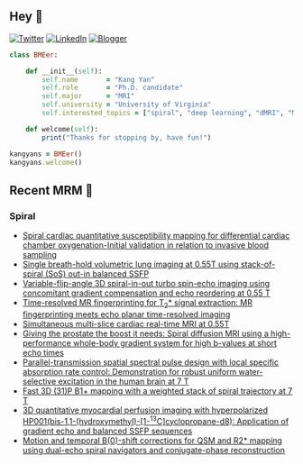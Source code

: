 ## Hey 👋
[![Twitter](https://img.shields.io/badge/Twitter-%231DA1F2.svg?style=for-the-badge&logo=X&logoColor=black)](https://twitter.com/KangY01)
[![LinkedIn](https://img.shields.io/badge/linkedin-%230077B5.svg?style=for-the-badge&logo=linkedin&logoColor=white)](https://www.linkedin.com/in/kyanyan/)
[![Blogger](https://img.shields.io/badge/Blogger-FF5722?style=for-the-badge&logo=blogger&logoColor=white)](https://kangyan.bearblog.dev/)







```ruby
class BMEer:

    def __init__(self):
        self.name       = "Kang Yan"
        self.role       = "Ph.D. candidate"
        self.major      = "MRI"
        self.university = "University of Virginia"
        self.interested_topics = ["spiral", "deep learning", "dMRI", "MRgFUS"]

    def welcome(self):
        print("Thanks for stopping by, have fun!")

kangyans = BMEer()
kangyans.welcome()
```

<!---
## Stats

![Kang Yan's GitHub stats](https://github-readme-stats.vercel.app/api?username=kangyans&show_icons=true&theme=radical)
-->




## Recent MRM 📖

### Spiral

<!-- BLOG-POST-LIST:START -->
- [Spiral cardiac quantitative susceptibility mapping for differential cardiac chamber oxygenation-Initial validation in relation to invasive blood sampling](https://pubmed.ncbi.nlm.nih.gov/39641910/?utm_source=Other&utm_medium=rss&utm_campaign=pubmed-2&utm_content=1dq9VTyhitM3EgGXAVRnj2Q6OZNDMAI7k6GR3bE69cM8tHTgim&fc=20241028171454&ff=20241218041256&v=2.18.0.post9+e462414)
- [Single breath-hold volumetric lung imaging at 0.55T using stack-of-spiral (SoS) out-in balanced SSFP](https://pubmed.ncbi.nlm.nih.gov/39607896/?utm_source=Other&utm_medium=rss&utm_campaign=pubmed-2&utm_content=1dq9VTyhitM3EgGXAVRnj2Q6OZNDMAI7k6GR3bE69cM8tHTgim&fc=20241028171454&ff=20241218041256&v=2.18.0.post9+e462414)
- [Variable-flip-angle 3D spiral-in-out turbo spin-echo imaging using concomitant gradient compensation and echo reordering at 0.55 T](https://pubmed.ncbi.nlm.nih.gov/39567364/?utm_source=Other&utm_medium=rss&utm_campaign=pubmed-2&utm_content=1dq9VTyhitM3EgGXAVRnj2Q6OZNDMAI7k6GR3bE69cM8tHTgim&fc=20241028171454&ff=20241218041256&v=2.18.0.post9+e462414)
- [Time-resolved MR fingerprinting for T<sub>2</sub>* signal extraction: MR fingerprinting meets echo planar time-resolved imaging](https://pubmed.ncbi.nlm.nih.gov/39567357/?utm_source=Other&utm_medium=rss&utm_campaign=pubmed-2&utm_content=1dq9VTyhitM3EgGXAVRnj2Q6OZNDMAI7k6GR3bE69cM8tHTgim&fc=20241028171454&ff=20241218041256&v=2.18.0.post9+e462414)
- [Simultaneous multi-slice cardiac real-time MRI at 0.55T](https://pubmed.ncbi.nlm.nih.gov/39506513/?utm_source=Other&utm_medium=rss&utm_campaign=pubmed-2&utm_content=1dq9VTyhitM3EgGXAVRnj2Q6OZNDMAI7k6GR3bE69cM8tHTgim&fc=20241028171454&ff=20241218041256&v=2.18.0.post9+e462414)
- [Giving the prostate the boost it needs: Spiral diffusion MRI using a high-performance whole-body gradient system for high b-values at short echo times](https://pubmed.ncbi.nlm.nih.gov/39497447/?utm_source=Other&utm_medium=rss&utm_campaign=pubmed-2&utm_content=1dq9VTyhitM3EgGXAVRnj2Q6OZNDMAI7k6GR3bE69cM8tHTgim&fc=20241028171454&ff=20241218041256&v=2.18.0.post9+e462414)
- [Parallel-transmission spatial spectral pulse design with local specific absorption rate control: Demonstration for robust uniform water-selective excitation in the human brain at 7 T](https://pubmed.ncbi.nlm.nih.gov/39481025/?utm_source=Other&utm_medium=rss&utm_campaign=pubmed-2&utm_content=1dq9VTyhitM3EgGXAVRnj2Q6OZNDMAI7k6GR3bE69cM8tHTgim&fc=20241028171454&ff=20241218041256&v=2.18.0.post9+e462414)
- [Fast 3D (31)P B1+ mapping with a weighted stack of spiral trajectory at 7 T](https://pubmed.ncbi.nlm.nih.gov/39365949/?utm_source=Other&utm_medium=rss&utm_campaign=pubmed-2&utm_content=1dq9VTyhitM3EgGXAVRnj2Q6OZNDMAI7k6GR3bE69cM8tHTgim&fc=20241028171454&ff=20241218041256&v=2.18.0.post9+e462414)
- [3D quantitative myocardial perfusion imaging with hyperpolarized HP001(bis-1,1-(hydroxymethyl)-[1-<sup>13</sup>C]cyclopropane-d8): Application of gradient echo and balanced SSFP sequences](https://pubmed.ncbi.nlm.nih.gov/39344297/?utm_source=Other&utm_medium=rss&utm_campaign=pubmed-2&utm_content=1dq9VTyhitM3EgGXAVRnj2Q6OZNDMAI7k6GR3bE69cM8tHTgim&fc=20241028171454&ff=20241218041256&v=2.18.0.post9+e462414)
- [Motion and temporal B(0)-shift corrections for QSM and R2* mapping using dual-echo spiral navigators and conjugate-phase reconstruction](https://pubmed.ncbi.nlm.nih.gov/39233495/?utm_source=Other&utm_medium=rss&utm_campaign=pubmed-2&utm_content=1dq9VTyhitM3EgGXAVRnj2Q6OZNDMAI7k6GR3bE69cM8tHTgim&fc=20241028171454&ff=20241218041256&v=2.18.0.post9+e462414)
<!-- BLOG-POST-LIST:END -->


<!---
## Trophies 

[![trophy](https://github-profile-trophy.vercel.app/?username=kangyans&theme=onedark)](https://github.com/kangyans/github-profile-trophy)
--->






